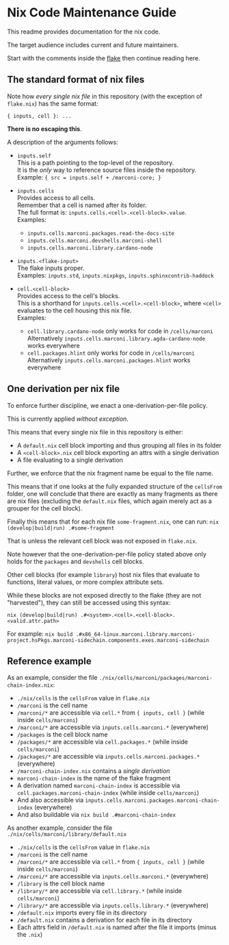 # Nix Code Maintenance Guide

This readme provides documentation for the nix code.

The target audience includes current and future maintainers.

Start with the comments inside the [flake](../flake.nix) then continue reading here.

## The standard format of nix files

Note how *every single nix file* in this repository (with the exception of `flake.nix`) has the same format:

```
{ inputs, cell }: ...
```

**There is no escaping this**.

A description of the arguments follows:

- `inputs.self`\
  This is a path pointing to the top-level of the repository.\
  It is the *only* way to reference source files inside the repository.\
  Example: `{ src = inputs.self + /marconi-core; }`

- `inputs.cells`\
  Provides access to all cells.\
  Remember that a cell is named after its folder.\
  The full format is: `inputs.cells.<cell>.<cell-block>.value`.\
  Examples:
  - `inputs.cells.marconi.packages.read-the-docs-site`
  - `inputs.cells.marconi.devshells.marconi-shell`
  - `inputs.cells.marconi.library.cardano-node`

- `inputs.<flake-input>`\
  The flake inputs proper.\
  Examples: `inputs.std`, `inputs.nixpkgs`, `inputs.sphinxcontrib-haddock`

- `cell.<cell-block>`\
  Provides access to the cell's blocks.\
  This is a shorthand for `inputs.cells.<cell>.<cell-block>`, where `<cell>` evaluates to the cell housing this nix file.\
  Examples:
  - `cell.library.cardano-node` only works for code in `/cells/marconi`\
    Alternatively `inputs.cells.marconi.library.agda-cardano-node` works everywhere
  - `cell.packages.hlint` only works for code in `/cells/marconi`\
    Alternatively `inputs.cells.marconi.packages.hlint` works everywhere

## One derivation per nix file

To enforce further discipline, we enact a one-derivation-per-file policy.

This is currently applied *without exception*.

This means that every single nix file in this repository is either:

- A `default.nix` cell block importing and thus grouping all files in its folder
- A `<cell-block>.nix` cell block exporting an attrs with a single derivation
- A file evaluating to a single derivation

Further, we enforce that the nix fragment name be equal to the file name.

This means that if one looks at the fully expanded structure of the `cellsFrom` folder, one will conclude that there are exactly as many fragments as there are nix files (excluding the `default.nix` files, which again merely act as a grouper for the cell block).

Finally this means that for each nix file `some-fragment.nix`, one can run:
`nix (develop|build|run) .#some-fragment`

That is unless the relevant cell block was not exposed in `flake.nix`.

Note however that the one-derivation-per-file policy stated above only holds for the `packages` and `devshells` cell blocks.

Other cell blocks (for example `library`) host nix files that evaluate to functions, literal values, or more complex attribute sets.

While these blocks are not exposed directly to the flake (they are not "harvested"), they can still be accessed using this syntax:

`nix (develop|build|run) .#<system>.<cell>.<cell-block>.<valid.attr.path>`

For example:
`nix build .#x86_64-linux.marconi.library.marconi-project.hsPkgs.marconi-sidechain.components.exes.marconi-sidechain`

## Reference example

As an example, consider the file `./nix/cells/marconi/packages/marconi-chain-index.nix`:

- `./nix/cells` is the `cellsFrom` value in `flake.nix`
- `/marconi` is the cell name
- `/marconi/*` are accessible via `cell.*` from `{ inputs, cell }` (while inside `cells/marconi`)
- `/marconi/*` are accessible via `inputs.cells.marconi.*` (everywhere)
- `/packages` is the cell block name
- `/packages/*` are accessible via `cell.packages.*` (while inside `cells/marconi`)
- `/packages/*` are accessible via `inputs.cells.marconi.packages.*` (everywhere)
- `/marconi-chain-index.nix` contains a *single derivation*
- `marconi-chain-index` is the name of the flake fragment
- A derivation named `marconi-chain-index` is accessible via `cell.packages.marconi-chain-index` (while inside `cells/marconi`)
- And also accessible via `inputs.cells.marconi.packages.marconi-chain-index` (everywhere)
- And also buildable via `nix build .#marconi-chain-index`

As another example, consider the file `./nix/cells/marconi/library/default.nix`

- `./nix/cells` is the `cellsFrom` value in `flake.nix`
- `/marconi` is the cell name
- `/marconi/*` are accessible via `cell.*` from `{ inputs, cell }` (while inside `cells/marconi`)
- `/marconi/*` are accessible via `inputs.cells.marconi.*` (everywhere)
- `/library` is the cell block name
- `/library/*` are accessible via `cell.library.*` (while inside `cells/marconi`)
- `/library/*` are accessible via `inputs.cells.library.*` (everywhere)
- `/default.nix` imports every file in its directory
- `/default.nix` contains a derivation for each file in its directory
- Each attrs field in `/default.nix` is named after the file it imports (minus the `.nix`)
